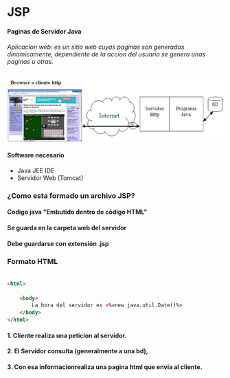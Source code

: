 # JSP
#### **P**aginas de **S**ervidor **J**ava

###### Aplicacion web: es un sitio web cuyas paginas son generadas dinamicamente, dependiente de la accion del usuario se genera unas paginas u otras.


![](https://github.com/programadorleo/ServidorJava/blob/master/img/clienteservidorbd.png)

#### Software necesario

- Java JEE IDE
- Servidor Web (Tomcat)


### ¿Como esta formado un archivo JSP?

#### Codigo java "Embutido dentro de código HTML"
#### Se guarda en la carpeta web del servidor 
#### Debe guardarse con extensión .jsp 

### Formato HTML

```html

<html>
   
    <body>
        La hora del servidor es <%=new java.util.Date()%>
    </body>
</html>
```

#### 1. Cliente realiza una peticion al servidor. 
#### 2. El Servidor consulta (generalmente a una bd), 
#### 3. Con esa informacionrealiza una pagina html que envia al cliente.






